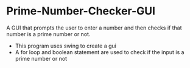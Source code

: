 # Prime-Number-Checker-GUI
A GUI that prompts the user to enter a number and then checks if that number is a prime number or not.
* This program uses swing to create a gui
* A for loop and boolean statement are used to check if the input is a prime number or not
